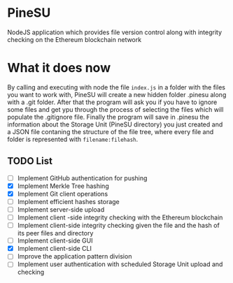 # PineSU
NodeJS application which provides file version control along with integrity checking on the Ethereum blockchain network

# What it does now
By calling and executing with node the file `index.js` in a folder with the files you want to work with, PineSU will create a new hidden folder .pinesu along with a .git folder.
After that the program will ask you if you have to ignore some files and get ypu through the process of selecting the files which will populate the .gitignore file.
Finally the program will save in .pinesu the information about the Storage Unit (PineSU directory) you just created and a JSON file contaning the structure of the file tree, where every file and folder is represented with `filename:filehash`.

## TODO List

 - [ ] Implement GitHub authentication for pushing
 - [x] Implement Merkle Tree hashing
 - [x] Implement Git client operations
 - [ ] Implement efficient hashes storage
 - [ ] Implement server-side upload
 - [ ] Implement client -side integrity checking with the Ethereum blockchain
 - [ ] Implement client-side integrity checking given the file and the hash of its peer files and directory
 - [ ] Implement client-side GUI
 - [x] Implement client-side CLI
 - [ ] Improve the application pattern division
 - [ ] Implement user authentication with scheduled Storage Unit upload and checking